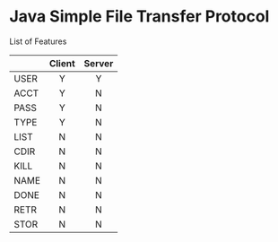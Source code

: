 # Java Simple File Transfer Protocol

List of Features

||   Client   |   Server   |
|--|:----------:|:----------:|
|USER|Y|Y|
|ACCT|Y|N|
|PASS|Y|N|
|TYPE|Y|N|
|LIST|N|N|
|CDIR|N|N|
|KILL|N|N|
|NAME|N|N|
|DONE|N|N|
|RETR|N|N|
|STOR|N|N|